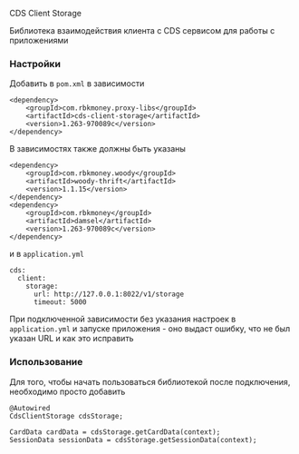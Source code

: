 CDS Client Storage

Библиотека взаимодействия клиента с CDS сервисом для работы с приложениями

### Настройки

Добавить в `pom.xml` в зависимости

```
<dependency>
    <groupId>com.rbkmoney.proxy-libs</groupId>
    <artifactId>cds-client-storage</artifactId>
    <version>1.263-970089c</version>
</dependency>
```

В зависимостях также должны быть указаны
```
<dependency>
    <groupId>com.rbkmoney.woody</groupId>
    <artifactId>woody-thrift</artifactId>
    <version>1.1.15</version>
</dependency>
<dependency>
    <groupId>com.rbkmoney</groupId>
    <artifactId>damsel</artifactId>
    <version>1.263-970089c</version>
</dependency>
```

и в `application.yml`

```
cds:
  client:
    storage:
      url: http://127.0.0.1:8022/v1/storage
      timeout: 5000
```

При подключенной зависимости без указания настроек в `application.yml` и запуске приложения - оно выдаст ошибку, что не был указан URL и как это исправить

### Использование

Для того, чтобы начать пользоваться библиотекой после подключения, необходимо просто добавить

```
@Autowired
CdsClientStorage cdsStorage;

CardData cardData = cdsStorage.getCardData(context);
SessionData sessionData = cdsStorage.getSessionData(context);
```
